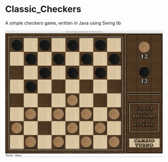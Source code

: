 Classic_Checkers
================

A simple checkers game, written in Java using Swing lib

![ScreenShot](/Screens/2.png)
